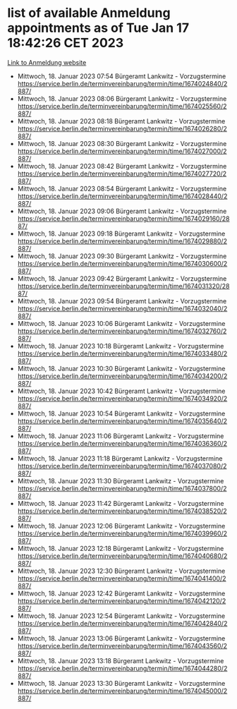# list of available Anmeldung appointments as of Tue Jan 17 18:42:26 CET 2023
[Link to Anmeldung website](https://service.berlin.de/terminvereinbarung/termin/tag.php?termin=0&anliegen[]=120686&dienstleisterlist=122210,122217,327316,122219,327312,122227,327314,122231,327346,122243,327348,122252,329742,122260,329745,122262,329748,122254,329751,122271,327278,122273,327274,122277,327276,330436,122280,327294,122282,327290,122284,327292,327539,122291,327270,122285,327266,122286,327264,122296,327268,150230,329760,122301,327282,122297,327286,122294,327284,122312,329763,122314,329775,122304,327330,122311,327334,122309,327332,122281,327352,122279,329772,122276,327324,122274,327326,122267,329766,122246,327318,122251,327320,122257,327322,122208,327298,122226,327300,121362,121364&herkunft=http%3A%2F%2Fservice.berlin.de%2Fdienstleistung%2F120686%2F)
- Mittwoch, 18. Januar 2023 07:54 Bürgeramt Lankwitz - Vorzugstermine https://service.berlin.de/terminvereinbarung/termin/time/1674024840/2887/
- Mittwoch, 18. Januar 2023 08:06 Bürgeramt Lankwitz - Vorzugstermine https://service.berlin.de/terminvereinbarung/termin/time/1674025560/2887/
- Mittwoch, 18. Januar 2023 08:18 Bürgeramt Lankwitz - Vorzugstermine https://service.berlin.de/terminvereinbarung/termin/time/1674026280/2887/
- Mittwoch, 18. Januar 2023 08:30 Bürgeramt Lankwitz - Vorzugstermine https://service.berlin.de/terminvereinbarung/termin/time/1674027000/2887/
- Mittwoch, 18. Januar 2023 08:42 Bürgeramt Lankwitz - Vorzugstermine https://service.berlin.de/terminvereinbarung/termin/time/1674027720/2887/
- Mittwoch, 18. Januar 2023 08:54 Bürgeramt Lankwitz - Vorzugstermine https://service.berlin.de/terminvereinbarung/termin/time/1674028440/2887/
- Mittwoch, 18. Januar 2023 09:06 Bürgeramt Lankwitz - Vorzugstermine https://service.berlin.de/terminvereinbarung/termin/time/1674029160/2887/
- Mittwoch, 18. Januar 2023 09:18 Bürgeramt Lankwitz - Vorzugstermine https://service.berlin.de/terminvereinbarung/termin/time/1674029880/2887/
- Mittwoch, 18. Januar 2023 09:30 Bürgeramt Lankwitz - Vorzugstermine https://service.berlin.de/terminvereinbarung/termin/time/1674030600/2887/
- Mittwoch, 18. Januar 2023 09:42 Bürgeramt Lankwitz - Vorzugstermine https://service.berlin.de/terminvereinbarung/termin/time/1674031320/2887/
- Mittwoch, 18. Januar 2023 09:54 Bürgeramt Lankwitz - Vorzugstermine https://service.berlin.de/terminvereinbarung/termin/time/1674032040/2887/
- Mittwoch, 18. Januar 2023 10:06 Bürgeramt Lankwitz - Vorzugstermine https://service.berlin.de/terminvereinbarung/termin/time/1674032760/2887/
- Mittwoch, 18. Januar 2023 10:18 Bürgeramt Lankwitz - Vorzugstermine https://service.berlin.de/terminvereinbarung/termin/time/1674033480/2887/
- Mittwoch, 18. Januar 2023 10:30 Bürgeramt Lankwitz - Vorzugstermine https://service.berlin.de/terminvereinbarung/termin/time/1674034200/2887/
- Mittwoch, 18. Januar 2023 10:42 Bürgeramt Lankwitz - Vorzugstermine https://service.berlin.de/terminvereinbarung/termin/time/1674034920/2887/
- Mittwoch, 18. Januar 2023 10:54 Bürgeramt Lankwitz - Vorzugstermine https://service.berlin.de/terminvereinbarung/termin/time/1674035640/2887/
- Mittwoch, 18. Januar 2023 11:06 Bürgeramt Lankwitz - Vorzugstermine https://service.berlin.de/terminvereinbarung/termin/time/1674036360/2887/
- Mittwoch, 18. Januar 2023 11:18 Bürgeramt Lankwitz - Vorzugstermine https://service.berlin.de/terminvereinbarung/termin/time/1674037080/2887/
- Mittwoch, 18. Januar 2023 11:30 Bürgeramt Lankwitz - Vorzugstermine https://service.berlin.de/terminvereinbarung/termin/time/1674037800/2887/
- Mittwoch, 18. Januar 2023 11:42 Bürgeramt Lankwitz - Vorzugstermine https://service.berlin.de/terminvereinbarung/termin/time/1674038520/2887/
- Mittwoch, 18. Januar 2023 12:06 Bürgeramt Lankwitz - Vorzugstermine https://service.berlin.de/terminvereinbarung/termin/time/1674039960/2887/
- Mittwoch, 18. Januar 2023 12:18 Bürgeramt Lankwitz - Vorzugstermine https://service.berlin.de/terminvereinbarung/termin/time/1674040680/2887/
- Mittwoch, 18. Januar 2023 12:30 Bürgeramt Lankwitz - Vorzugstermine https://service.berlin.de/terminvereinbarung/termin/time/1674041400/2887/
- Mittwoch, 18. Januar 2023 12:42 Bürgeramt Lankwitz - Vorzugstermine https://service.berlin.de/terminvereinbarung/termin/time/1674042120/2887/
- Mittwoch, 18. Januar 2023 12:54 Bürgeramt Lankwitz - Vorzugstermine https://service.berlin.de/terminvereinbarung/termin/time/1674042840/2887/
- Mittwoch, 18. Januar 2023 13:06 Bürgeramt Lankwitz - Vorzugstermine https://service.berlin.de/terminvereinbarung/termin/time/1674043560/2887/
- Mittwoch, 18. Januar 2023 13:18 Bürgeramt Lankwitz - Vorzugstermine https://service.berlin.de/terminvereinbarung/termin/time/1674044280/2887/
- Mittwoch, 18. Januar 2023 13:30 Bürgeramt Lankwitz - Vorzugstermine https://service.berlin.de/terminvereinbarung/termin/time/1674045000/2887/
